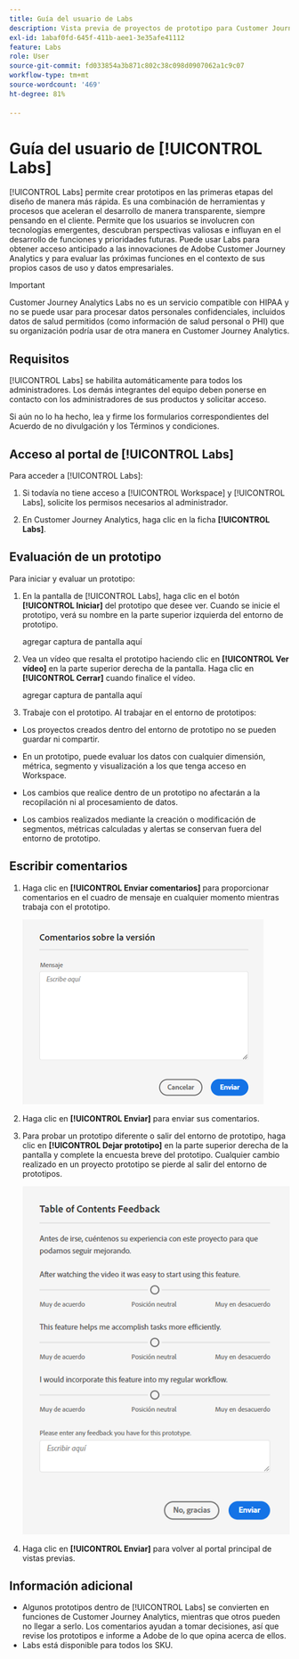 ```yaml
---
title: Guía del usuario de Labs
description: Vista previa de proyectos de prototipo para Customer Journey Analytics
exl-id: 1abaf0fd-645f-411b-aee1-3e35afe41112
feature: Labs
role: User
source-git-commit: fd033854a3b871c802c38c098d0907062a1c9c07
workflow-type: tm+mt
source-wordcount: '469'
ht-degree: 81%

---
```


# Guía del usuario de [!UICONTROL Labs]

[!UICONTROL Labs] permite crear prototipos en las primeras etapas del diseño de manera más rápida. Es una combinación de herramientas y procesos que aceleran el desarrollo de manera transparente, siempre pensando en el cliente. Permite que los usuarios se involucren con tecnologías emergentes, descubran perspectivas valiosas e influyan en el desarrollo de funciones y prioridades futuras. Puede usar Labs para obtener acceso anticipado a las innovaciones de Adobe Customer Journey Analytics y para evaluar las próximas funciones en el contexto de sus propios casos de uso y datos empresariales.

>[!IMPORTANT]
>
>Customer Journey Analytics Labs no es un servicio compatible con HIPAA y no se puede usar para procesar datos personales confidenciales, incluidos datos de salud permitidos (como información de salud personal o PHI) que su organización podría usar de otra manera en Customer Journey Analytics.

## Requisitos

[!UICONTROL Labs] se habilita automáticamente para todos los administradores. Los demás integrantes del equipo deben ponerse en contacto con los administradores de sus productos y solicitar acceso.

Si aún no lo ha hecho, lea y firme los formularios correspondientes del Acuerdo de no divulgación y los Términos y condiciones.

## Acceso al portal de [!UICONTROL Labs]

Para acceder a [!UICONTROL Labs]:

1. Si todavía no tiene acceso a [!UICONTROL Workspace] y [!UICONTROL Labs], solicite los permisos necesarios al administrador.

1. En Customer Journey Analytics, haga clic en la ficha **[!UICONTROL Labs]**.

## Evaluación de un prototipo

Para iniciar y evaluar un prototipo:

1. En la pantalla de [!UICONTROL Labs], haga clic en el botón **[!UICONTROL Iniciar]** del prototipo que desee ver. Cuando se inicie el prototipo, verá su nombre en la parte superior izquierda del entorno de prototipo.

   agregar captura de pantalla aquí

1. Vea un vídeo que resalta el prototipo haciendo clic en **[!UICONTROL Ver vídeo]** en la parte superior derecha de la pantalla. Haga clic en **[!UICONTROL Cerrar]** cuando finalice el vídeo.

   agregar captura de pantalla aquí

1. Trabaje con el prototipo. Al trabajar en el entorno de prototipos:

* Los proyectos creados dentro del entorno de prototipo no se pueden guardar ni compartir.

* En un prototipo, puede evaluar los datos con cualquier dimensión, métrica, segmento y visualización a los que tenga acceso en Workspace.

* Los cambios que realice dentro de un prototipo no afectarán a la recopilación ni al procesamiento de datos.

* Los cambios realizados mediante la creación o modificación de segmentos, métricas calculadas y alertas se conservan fuera del entorno de prototipo.

## Escribir comentarios

1. Haga clic en **[!UICONTROL Enviar comentarios]** para proporcionar comentarios en el cuadro de mensaje en cualquier momento mientras trabaja con el prototipo.

   ![Ventana de comentarios](assets/give_feedback.png)

1. Haga clic en **[!UICONTROL Enviar]** para enviar sus comentarios.

1. Para probar un prototipo diferente o salir del entorno de prototipo, haga clic en **[!UICONTROL Dejar prototipo]** en la parte superior derecha de la pantalla y complete la encuesta breve del prototipo. Cualquier cambio realizado en un proyecto prototipo se pierde al salir del entorno de prototipos.

   ![Ventana de comentarios inteligentes sobre rutas](assets/short-survey.png)

1. Haga clic en **[!UICONTROL Enviar]** para volver al portal principal de vistas previas.

## Información adicional

* Algunos prototipos dentro de [!UICONTROL Labs] se convierten en funciones de Customer Journey Analytics, mientras que otros pueden no llegar a serlo. Los comentarios ayudan a tomar decisiones, así que revise los prototipos e informe a Adobe de lo que opina acerca de ellos.
* Labs está disponible para todos los SKU.
